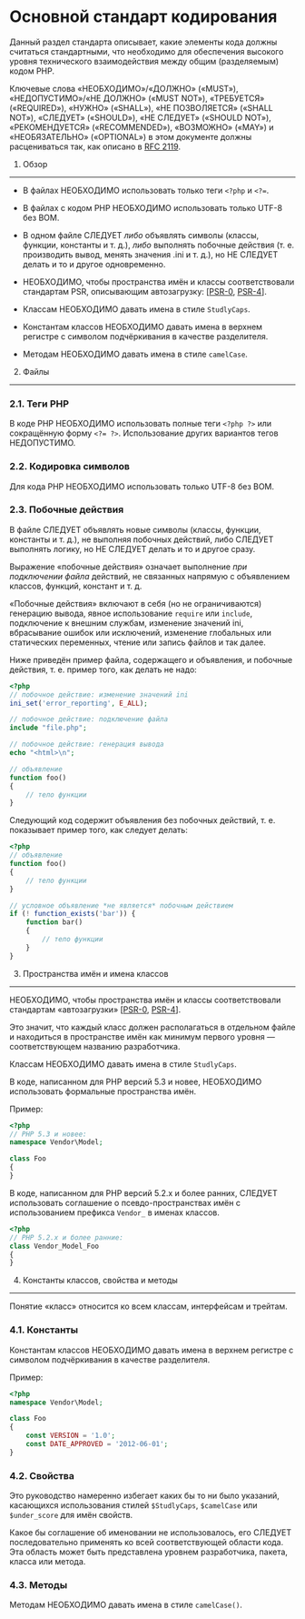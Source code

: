 Основной стандарт кодирования
=============================

Данный раздел стандарта описывает, какие элементы кода должны считаться
стандартными, что необходимо для обеспечения высокого уровня
технического взаимодействия между общим (разделяемым) кодом PHP.

Ключевые слова «НЕОБХОДИМО»/«ДОЛЖНО» («MUST»), «НЕДОПУСТИМО»/«НЕ ДОЛЖНО» («MUST NOT»), «ТРЕБУЕТСЯ»
(«REQUIRED»), «НУЖНО» («SHALL»), «НЕ ПОЗВОЛЯЕТСЯ» («SHALL NOT»), «СЛЕДУЕТ»
(«SHOULD»), «НЕ СЛЕДУЕТ» («SHOULD NOT»), «РЕКОМЕНДУЕТСЯ» («RECOMMENDED»),
«ВОЗМОЖНО» («MAY») и «НЕОБЯЗАТЕЛЬНО» («OPTIONAL»)
в этом документе должны расцениваться так, как описано в [RFC 2119].

[RFC 2119]: http://www.ietf.org/rfc/rfc2119.txt
[PSR-0]: https://github.com/php-fig/fig-standards/blob/master/accepted/ru/PSR-0.md
[PSR-4]: https://github.com/php-fig/fig-standards/blob/master/accepted/ru/PSR-4-autoloader.md


1. Обзор
--------

- В файлах НЕОБХОДИМО использовать только теги `<?php` и `<?=`.

- В файлах с кодом PHP НЕОБХОДИМО использовать только UTF-8 без BOM.

- В одном файле СЛЕДУЕТ *либо* объявлять символы (классы, функции, константы и
  т. д.), *либо* выполнять побочные действия (т. е. производить вывод, менять
  значения .ini и т. д.), но НЕ СЛЕДУЕТ делать и то и другое одновременно.

- НЕОБХОДИМО, чтобы пространства имён и классы соответствовали стандартам PSR,
  описывающим автозагрузку: [[PSR-0], [PSR-4]].

- Классам НЕОБХОДИМО давать имена в стиле `StudlyCaps`.

- Константам классов НЕОБХОДИМО давать имена в верхнем регистре с символом
  подчёркивания в качестве разделителя.

- Методам НЕОБХОДИМО давать имена в стиле `camelCase`.


2. Файлы
--------

### 2.1. Теги PHP

В коде PHP НЕОБХОДИМО использовать полные теги `<?php ?>` или сокращённую форму `<?= ?>`.
Использование других вариантов тегов НЕДОПУСТИМО.

### 2.2. Кодировка символов

Для кода PHP НЕОБХОДИМО использовать только UTF-8 без BOM.

### 2.3. Побочные действия

В файле СЛЕДУЕТ объявлять новые символы (классы, функции, константы и
т. д.), не выполняя побочных действий, либо СЛЕДУЕТ выполнять логику, но
НЕ СЛЕДУЕТ делать и то и другое сразу.

Выражение «побочные действия» означает выполнение *при подключении файла*
действий, не связанных напрямую с объявлением классов, функций, констант и т. д.

«Побочные действия» включают в себя (но не ограничиваются) генерацию вывода,
явное использование `require` или `include`, подключение к внешним службам,
изменение значений ini, вбрасывание ошибок или исключений, изменение глобальных
или статических переменных, чтение или запись файлов и так далее.

Ниже приведён пример файла, содержащего и объявления, и побочные действия, т. е.
пример того, как делать не надо:


```php
<?php
// побочное действие: изменение значений ini
ini_set('error_reporting', E_ALL);

// побочное действие: подключение файла
include "file.php";

// побочное действие: генерация вывода
echo "<html>\n";

// объявление
function foo()
{
    // тело функции
}
```

Следующий код содержит объявления без побочных действий, т. е. показывает
пример того, как следует делать:

```php
<?php
// объявление
function foo()
{
    // тело функции
}

// условное объявление *не является* побочным действием
if (! function_exists('bar')) {
    function bar()
    {
        // тело функции
    }
}
```


3. Пространства имён и имена классов
------------------------------------

НЕОБХОДИМО, чтобы пространства имён и классы соответствовали стандартам «автозагрузки» [[PSR-0], [PSR-4]].

Это значит, что каждый класс должен располагаться в отдельном файле и находиться
в пространстве имён как минимум первого уровня — соответствующем названию
разработчика.

Классам НЕОБХОДИМО давать имена в стиле `StudlyCaps`.

В коде, написанном для PHP версий 5.3 и новее, НЕОБХОДИМО использовать
формальные пространства имён.

Пример:

```php
<?php
// PHP 5.3 и новее:
namespace Vendor\Model;

class Foo
{
}
```

В коде, написанном для PHP версий 5.2.x и более ранних, СЛЕДУЕТ использовать
соглашение о псевдо-пространствах имён с использованием префикса `Vendor_` в
именах классов.

```php
<?php
// PHP 5.2.x и более ранние:
class Vendor_Model_Foo
{
}
```

4. Константы классов, свойства и методы
---------------------------------------

Понятие «класс» относится ко всем классам, интерфейсам и трейтам.

### 4.1. Константы

Константам классов НЕОБХОДИМО давать имена в верхнем регистре с символом
подчёркивания в качестве разделителя.

Пример:

```php
<?php
namespace Vendor\Model;

class Foo
{
    const VERSION = '1.0';
    const DATE_APPROVED = '2012-06-01';
}
```

### 4.2. Свойства

Это руководство намеренно избегает каких бы то ни было указаний, касающихся
использования стилей `$StudlyCaps`, `$camelCase` или `$under_score` для имён
свойств.

Какое бы соглашение об именовании не использовалось, его СЛЕДУЕТ последовательно
применять ко всей соответствующей области кода. Эта область может быть
представлена уровнем разработчика, пакета, класса или метода.

### 4.3. Методы

Методам НЕОБХОДИМО давать имена в стиле `camelCase()`.
